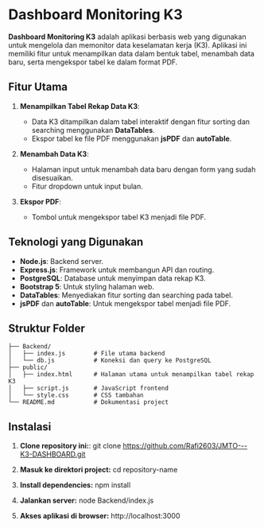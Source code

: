 # Dashboard Monitoring K3

**Dashboard Monitoring K3** adalah aplikasi berbasis web yang digunakan untuk mengelola dan memonitor data keselamatan kerja (K3). Aplikasi ini memiliki fitur untuk menampilkan data dalam bentuk tabel, menambah data baru, serta mengekspor tabel ke dalam format PDF.

## Fitur Utama

1. **Menampilkan Tabel Rekap Data K3**: 
   - Data K3 ditampilkan dalam tabel interaktif dengan fitur sorting dan searching menggunakan **DataTables**.
   - Ekspor tabel ke file PDF menggunakan **jsPDF** dan **autoTable**.

2. **Menambah Data K3**:
   - Halaman input untuk menambah data baru dengan form yang sudah disesuaikan.
   - Fitur dropdown untuk input bulan.

3. **Ekspor PDF**:
   - Tombol untuk mengekspor tabel K3 menjadi file PDF.

## Teknologi yang Digunakan

- **Node.js**: Backend server.
- **Express.js**: Framework untuk membangun API dan routing.
- **PostgreSQL**: Database untuk menyimpan data rekap K3.
- **Bootstrap 5**: Untuk styling halaman web.
- **DataTables**: Menyediakan fitur sorting dan searching pada tabel.
- **jsPDF** dan **autoTable**: Untuk mengekspor tabel menjadi file PDF.

## Struktur Folder

```plaintext
├── Backend/
│   ├── index.js        # File utama backend
│   └── db.js           # Koneksi dan query ke PostgreSQL
├── public/
│   ├── index.html      # Halaman utama untuk menampilkan tabel rekap K3
│   ├── script.js       # JavaScript frontend
│   └── style.css       # CSS tambahan
└── README.md           # Dokumentasi project
```

## Instalasi
1. **Clone repository ini:**: 
git clone https://github.com/Rafi2603/JMTO---K3-DASHBOARD.git

2. **Masuk ke direktori project:**
cd repository-name

3. **Install dependencies:**
npm install

4. **Jalankan server:**
node Backend/index.js

5. **Akses aplikasi di browser:**
http://localhost:3000



